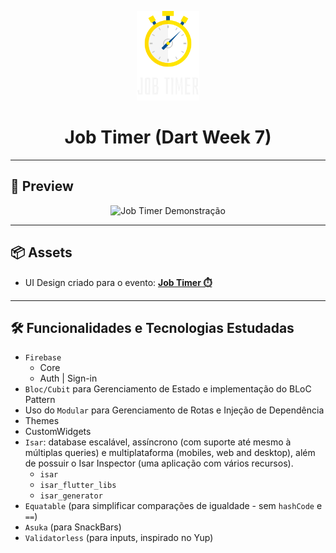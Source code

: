 <p align="center">
    <img src="assets\images\logo.png" width="100" alt="Logo Job Timer"/>
</p>

<h1 align="center">Job Timer (Dart Week 7)</h1>

---

<h2>📱 Preview</h2>

   <p align="center">
      <img src=".github/jobtimer.gif" width="400" alt="Job Timer Demonstração">
   </p>

---

<h2>📦 Assets</h2>

- UI Design criado para o evento: <a href="https://www.figma.com/file/eJK6AHqHXEAurdkDmvPdF2/Job-Timer">**Job Timer ⏱️**</a>

---   

<h2>🛠️ Funcionalidades e Tecnologias Estudadas</h2>

- `Firebase`
  - Core
  - Auth | Sign-in
- `Bloc/Cubit` para Gerenciamento de Estado e implementação do BLoC Pattern
- Uso do `Modular` para Gerenciamento de Rotas e Injeção de Dependência
- Themes
- CustomWidgets 
- `Isar`: database escalável, assíncrono (com suporte até mesmo à múltiplas queries) e multiplataforma (mobiles, web and desktop), além de possuir o Isar Inspector (uma aplicação com vários recursos).
  - `isar`
  - `isar_flutter_libs`
  - `isar_generator`
- `Equatable` (para simplificar comparações de igualdade - sem `hashCode` e `==`)
- `Asuka` (para SnackBars)
- `Validatorless` (para inputs, inspirado no Yup)
   </p>